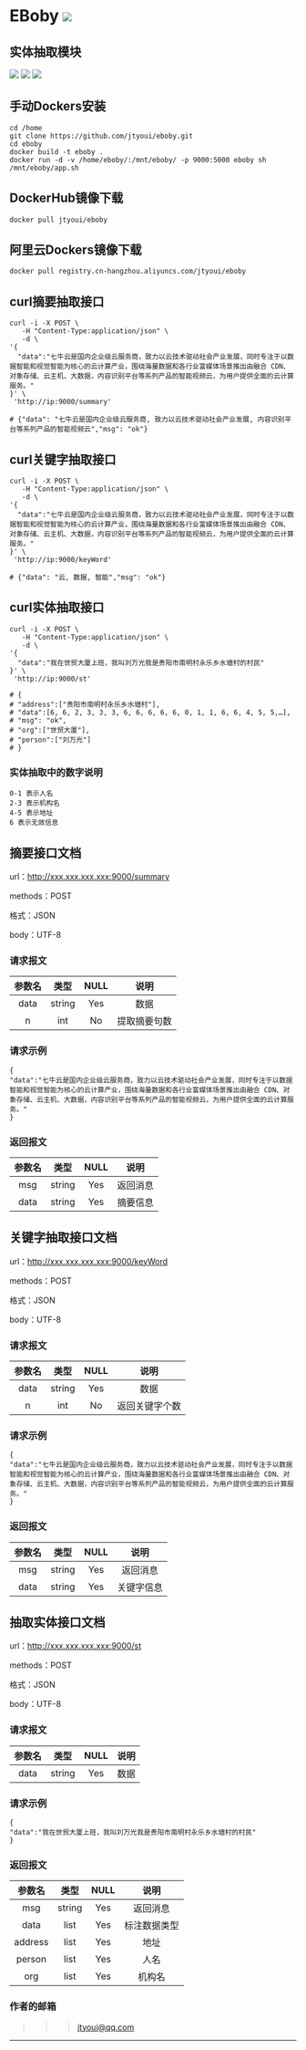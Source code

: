 # **EBoby** [![](https://gitee.com/tyoui/logo/raw/master/logo/photolog.png)][1]

## 实体抽取模块
[![](https://img.shields.io/badge/Python-3.7-green.svg)]()
[![](https://img.shields.io/badge/BlogWeb-Tyoui-bule.svg)][1]
[![](https://img.shields.io/badge/Email-jtyoui@qq.com-red.svg)]()


## 手动Dockers安装
    cd /home
    git clone https://github.com/jtyoui/eboby.git
    cd eboby
    docker build -t eboby .
    docker run -d -v /home/eboby/:/mnt/eboby/ -p 9000:5000 eboby sh /mnt/eboby/app.sh 

## DockerHub镜像下载
    docker pull jtyoui/eboby

## 阿里云Dockers镜像下载
    docker pull registry.cn-hangzhou.aliyuncs.com/jtyoui/eboby

## curl摘要抽取接口
```shell script
curl -i -X POST \
   -H "Content-Type:application/json" \
   -d \
'{
  "data":"七牛云是国内企业级云服务商，致力以云技术驱动社会产业发展，同时专注于以数据智能和视觉智能为核心的云计算产业，围绕海量数据和各行业富媒体场景推出由融合 CDN、对象存储、云主机、大数据，内容识别平台等系列产品的智能视频云，为用户提供全面的云计算服务。"
}' \
 'http://ip:9000/summary'

# {"data": "七牛云是国内企业级云服务商, 致力以云技术驱动社会产业发展, 内容识别平台等系列产品的智能视频云","msg": "ok"}
```

## curl关键字抽取接口
```shell script
curl -i -X POST \
   -H "Content-Type:application/json" \
   -d \
'{
  "data":"七牛云是国内企业级云服务商，致力以云技术驱动社会产业发展，同时专注于以数据智能和视觉智能为核心的云计算产业，围绕海量数据和各行业富媒体场景推出由融合 CDN、对象存储、云主机、大数据，内容识别平台等系列产品的智能视频云，为用户提供全面的云计算服务。"
}' \
 'http://ip:9000/keyWord'

# {"data": "云, 数据, 智能","msg": "ok"}
```

## curl实体抽取接口
```shell script
curl -i -X POST \
   -H "Content-Type:application/json" \
   -d \
'{
  "data":"我在世贸大厦上班，我叫刘万光我是贵阳市南明村永乐乡水塘村的村民"
}' \
 'http://ip:9000/st' 

# {
# "address":["贵阳市南明村永乐乡水塘村"],
# "data":[6, 6, 2, 3, 3, 3, 6, 6, 6, 6, 6, 0, 1, 1, 6, 6, 4, 5, 5,…],
# "msg": "ok",
# "org":["世贸大厦"],
# "person":["刘万光"]
# }
```

### 实体抽取中的数字说明
    0-1 表示人名
    2-3 表示机构名
    4-5 表示地址
    6 表示无效信息

## 摘要接口文档
url：http://xxx.xxx.xxx.xxx:9000/summary

methods：POST

格式：JSON

body：UTF-8

### 请求报文
| **参数名** | **类型** | **NULL** | **说明** |
|:----:|:----:|:----:|:----:|
|data| string |Yes| 数据 |
|n| int |No| 提取摘要句数 |

### 请求示例
```
{
"data":"七牛云是国内企业级云服务商，致力以云技术驱动社会产业发展，同时专注于以数据智能和视觉智能为核心的云计算产业，围绕海量数据和各行业富媒体场景推出由融合 CDN、对象存储、云主机、大数据，内容识别平台等系列产品的智能视频云，为用户提供全面的云计算服务。"
}
```
### 返回报文
| **参数名** | **类型** | **NULL** | **说明** |
|:----:|:----:|:----:|:----:|
|msg | string | Yes| 返回消息 |
|data | string |Yes| 摘要信息 |


## 关键字抽取接口文档
url：http://xxx.xxx.xxx.xxx:9000/keyWord

methods：POST

格式：JSON

body：UTF-8

### 请求报文
| **参数名** | **类型** | **NULL** | **说明** |
|:----:|:----:|:----:|:----:|
|data| string |Yes| 数据 |
|n| int |No| 返回关键字个数 |

### 请求示例
```
{
"data":"七牛云是国内企业级云服务商，致力以云技术驱动社会产业发展，同时专注于以数据智能和视觉智能为核心的云计算产业，围绕海量数据和各行业富媒体场景推出由融合 CDN、对象存储、云主机、大数据，内容识别平台等系列产品的智能视频云，为用户提供全面的云计算服务。"
}
```
### 返回报文
| **参数名** | **类型** | **NULL** | **说明** |
|:----:|:----:|:----:|:----:|
|msg | string | Yes| 返回消息 |
|data | string |Yes| 关键字信息 |


## 抽取实体接口文档
url：http://xxx.xxx.xxx.xxx:9000/st

methods：POST

格式：JSON

body：UTF-8

### 请求报文
| **参数名** | **类型** | **NULL** | **说明** |
|:----:|:----:|:----:|:----:|
|data| string |Yes| 数据 |

### 请求示例
```
{
"data":"我在世贸大厦上班，我叫刘万光我是贵阳市南明村永乐乡水塘村的村民"
}
```
### 返回报文
| **参数名** | **类型** | **NULL** | **说明** |
|:----:|:----:|:----:|:----:|
|msg | string | Yes| 返回消息 |
|data | list |Yes| 标注数据类型 |
|address | list |Yes| 地址 |
|person | list |Yes| 人名 |
|org | list |Yes| 机构名 |


### 作者的邮箱
>>> jtyoui@qq.com  

***
[1]: https://blog.jtyoui.com
